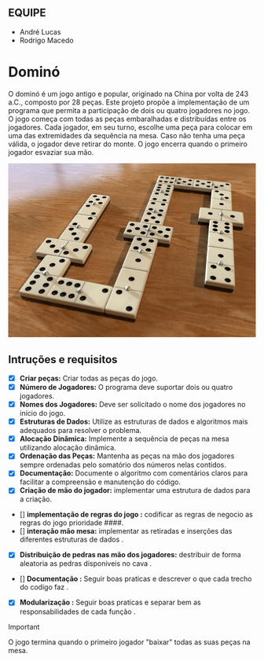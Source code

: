 ## EQUIPE
- André Lucas
- Rodrigo Macedo

# Dominó

O dominó é um jogo antigo e popular, originado na China por volta de 243 a.C., composto por 28 peças. Este projeto propõe a implementação de um programa que permita a participação de dois ou quatro jogadores no jogo. O jogo começa com todas as peças embaralhadas e distribuídas entre os jogadores. Cada jogador, em seu turno, escolhe uma peça para colocar em uma das extremidades da sequência na mesa. Caso não tenha uma peça válida, o jogador deve retirar do monte. O jogo encerra quando o primeiro jogador esvaziar sua mão.

<p align="center">
  <img src="dominó.png" />
</p>

## Intruções e requisitos

- [x] **Criar peças:** Criar todas as peças do jogo. 
- [x] **Número de Jogadores:** O programa deve suportar dois ou quatro jogadores. 
- [x] **Nomes dos Jogadores:** Deve ser solicitado o nome dos jogadores no início do jogo.
- [x] **Estruturas de Dados:** Utilize as estruturas de dados e algoritmos mais adequados para resolver o problema.
- [x] **Alocação Dinâmica:** Implemente a sequência de peças na mesa utilizando alocação dinâmica.
- [x] **Ordenação das Peças:** Mantenha as peças na mão dos jogadores sempre ordenadas pelo somatório dos números nelas contidos.
- [x] **Documentação:** Documente o algoritmo com comentários claros para facilitar a compreensão e manutenção do código.
- [X] **Criação de mão do jogador:** implementar uma estrutura de dados para a criação. 

- [] **implementação de regras do jogo :** codificar as regras de negocio as regras do jogo prioridade ####.
- [] **interação mão mesa:**  implementar as retiradas e inserções das diferentes estruturas de dados .
- [X]  **Distribuição de pedras nas mão dos jogadores:** destribuir de forma aleatoria as pedras disponiveis no cava .
- [] **Documentação :**  Seguir boas praticas e descrever o que cada trecho do codigo     faz .
- [X] **Modularização  :**  Seguir boas praticas e separar bem as responsabilidades de cada função  .
> [!IMPORTANT] 
>  O jogo termina quando o primeiro jogador "baixar" todas as suas peças na mesa.
